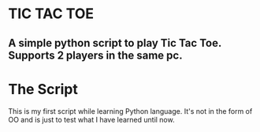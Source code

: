 # TIC TAC TOE

A simple python script to play Tic Tac Toe. Supports 2 players in the same pc. 
----
# The Script
This is my first script while learning Python language. It's not in the form of OO and is just to test what I have learned until now.
